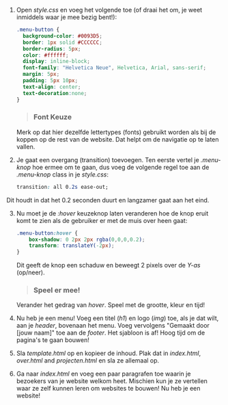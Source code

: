 1. Open *style.css* en voeg het volgende toe (of draai het om, je weet inmiddels waar je mee bezig bent!):
    ```css
    .menu-button {
      background-color: #0093D5;
      border: 1px solid #CCCCCC;
      border-radius: 5px;
      color: #ffffff;
      display: inline-block;
      font-family: "Helvetica Neue", Helvetica, Arial, sans-serif;
      margin: 5px;
      padding: 5px 10px;
      text-align: center;
      text-decoration:none;
    }
    ```
    > ### Font Keuze
    Merk op dat hier dezelfde lettertypes (fonts) gebruikt worden als bij de koppen op de rest van de website. Dat helpt om de navigatie op te laten vallen.

2. Je gaat een overgang (transition) toevoegen. Ten eerste vertel je *.menu-knop* hoe ermee om te gaan, dus voeg de volgende regel toe aan de *.menu-knop* class in je *style.css*:
    ```css
    transition: all 0.2s ease-out;
    ```
  Dit houdt in dat het 0.2 seconden duurt en langzamer gaat aan het eind.

3. Nu moet je de *:hover* keuzeknop laten veranderen hoe de knop eruit komt te zien als de gebruiker er met de muis over heen gaat: 
    ```css
    .menu-button:hover {
        box-shadow: 0 2px 2px rgba(0,0,0,0.2);
        transform: translateY(-2px);
    }
    ```
    Dit geeft de knop een schaduw en beweegt 2 pixels over de *Y-as* (op/neer).
    > ### Speel er mee!
      Verander het gedrag van *hover*. Speel met de grootte, kleur en tijd!

4. Nu heb je een menu! Voeg een titel (*h1*) en logo (*img*) toe, als je dat wilt, aan je *header*, bovenaan het menu. Voeg vervolgens "Gemaakt door [jouw naam]" toe aan de *footer*. Het sjabloon is af! Hoog tijd om de pagina's te gaan bouwen!

5. Sla *template.html* op en kopieer de inhoud. Plak dat in *index.html*, *over.html* and *projecten.html* en sla ze allemaal op.

6. Ga naar *index.html* en voeg een paar paragrafen toe waarin je bezoekers van je website welkom heet. Mischien kun je ze vertellen waar ze zelf kunnen leren om websites te bouwen! Nu heb je een website!
